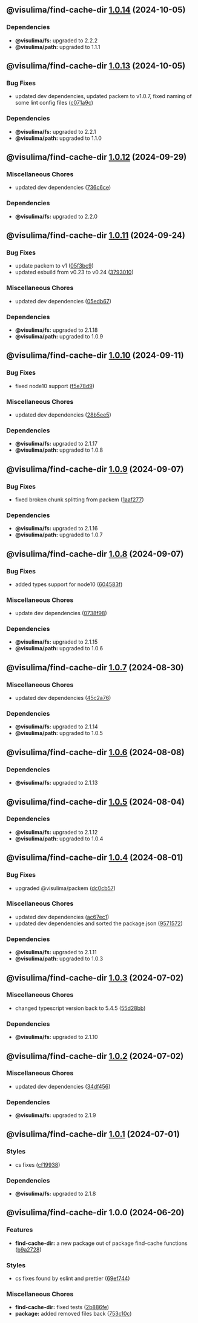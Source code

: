 ## @visulima/find-cache-dir [1.0.14](https://github.com/visulima/visulima/compare/@visulima/find-cache-dir@1.0.13...@visulima/find-cache-dir@1.0.14) (2024-10-05)


### Dependencies

* **@visulima/fs:** upgraded to 2.2.2
* **@visulima/path:** upgraded to 1.1.1

## @visulima/find-cache-dir [1.0.13](https://github.com/visulima/visulima/compare/@visulima/find-cache-dir@1.0.12...@visulima/find-cache-dir@1.0.13) (2024-10-05)

### Bug Fixes

* updated dev dependencies, updated packem to v1.0.7, fixed naming of some lint config files ([c071a9c](https://github.com/visulima/visulima/commit/c071a9c8e129014a962ff654a16f302ca18a5c67))


### Dependencies

* **@visulima/fs:** upgraded to 2.2.1
* **@visulima/path:** upgraded to 1.1.0

## @visulima/find-cache-dir [1.0.12](https://github.com/visulima/visulima/compare/@visulima/find-cache-dir@1.0.11...@visulima/find-cache-dir@1.0.12) (2024-09-29)

### Miscellaneous Chores

* updated dev dependencies ([736c6ce](https://github.com/visulima/visulima/commit/736c6ce7270b3e525a8ea9f79646a2a3fde47d4e))


### Dependencies

* **@visulima/fs:** upgraded to 2.2.0

## @visulima/find-cache-dir [1.0.11](https://github.com/visulima/visulima/compare/@visulima/find-cache-dir@1.0.10...@visulima/find-cache-dir@1.0.11) (2024-09-24)

### Bug Fixes

* update packem to v1 ([05f3bc9](https://github.com/visulima/visulima/commit/05f3bc960df10a1602e24f9066e2b0117951a877))
* updated esbuild from v0.23 to v0.24 ([3793010](https://github.com/visulima/visulima/commit/3793010d0d549c0d41f85dea04b8436251be5fe8))

### Miscellaneous Chores

* updated dev dependencies ([05edb67](https://github.com/visulima/visulima/commit/05edb671285b1cc42875223314b24212e6a12588))


### Dependencies

* **@visulima/fs:** upgraded to 2.1.18
* **@visulima/path:** upgraded to 1.0.9

## @visulima/find-cache-dir [1.0.10](https://github.com/visulima/visulima/compare/@visulima/find-cache-dir@1.0.9...@visulima/find-cache-dir@1.0.10) (2024-09-11)

### Bug Fixes

* fixed node10 support ([f5e78d9](https://github.com/visulima/visulima/commit/f5e78d9bff8fd603967666598b34f9338a8726b5))

### Miscellaneous Chores

* updated dev dependencies ([28b5ee5](https://github.com/visulima/visulima/commit/28b5ee5c805ca8868536418829cde7ba8c5bb8dd))


### Dependencies

* **@visulima/fs:** upgraded to 2.1.17
* **@visulima/path:** upgraded to 1.0.8

## @visulima/find-cache-dir [1.0.9](https://github.com/visulima/visulima/compare/@visulima/find-cache-dir@1.0.8...@visulima/find-cache-dir@1.0.9) (2024-09-07)

### Bug Fixes

* fixed broken chunk splitting from packem ([1aaf277](https://github.com/visulima/visulima/commit/1aaf27779292d637923c5f8a220e18606e78caa2))


### Dependencies

* **@visulima/fs:** upgraded to 2.1.16
* **@visulima/path:** upgraded to 1.0.7

## @visulima/find-cache-dir [1.0.8](https://github.com/visulima/visulima/compare/@visulima/find-cache-dir@1.0.7...@visulima/find-cache-dir@1.0.8) (2024-09-07)

### Bug Fixes

* added types support for node10 ([604583f](https://github.com/visulima/visulima/commit/604583fa3c24b950fafad45d17e7a1333040fd76))

### Miscellaneous Chores

* update dev dependencies ([0738f98](https://github.com/visulima/visulima/commit/0738f9810478bb215ce4b2571dc8874c4c503089))


### Dependencies

* **@visulima/fs:** upgraded to 2.1.15
* **@visulima/path:** upgraded to 1.0.6

## @visulima/find-cache-dir [1.0.7](https://github.com/visulima/visulima/compare/@visulima/find-cache-dir@1.0.6...@visulima/find-cache-dir@1.0.7) (2024-08-30)

### Miscellaneous Chores

* updated dev dependencies ([45c2a76](https://github.com/visulima/visulima/commit/45c2a76bc974ecb2c6b172c3af03373d4cc6a5ce))


### Dependencies

* **@visulima/fs:** upgraded to 2.1.14
* **@visulima/path:** upgraded to 1.0.5

## @visulima/find-cache-dir [1.0.6](https://github.com/visulima/visulima/compare/@visulima/find-cache-dir@1.0.5...@visulima/find-cache-dir@1.0.6) (2024-08-08)


### Dependencies

* **@visulima/fs:** upgraded to 2.1.13

## @visulima/find-cache-dir [1.0.5](https://github.com/visulima/visulima/compare/@visulima/find-cache-dir@1.0.4...@visulima/find-cache-dir@1.0.5) (2024-08-04)


### Dependencies

* **@visulima/fs:** upgraded to 2.1.12
* **@visulima/path:** upgraded to 1.0.4

## @visulima/find-cache-dir [1.0.4](https://github.com/visulima/visulima/compare/@visulima/find-cache-dir@1.0.3...@visulima/find-cache-dir@1.0.4) (2024-08-01)

### Bug Fixes

* upgraded @visulima/packem ([dc0cb57](https://github.com/visulima/visulima/commit/dc0cb5701b30f3f81404346c909fd4daf891b894))

### Miscellaneous Chores

* updated dev dependencies ([ac67ec1](https://github.com/visulima/visulima/commit/ac67ec1bcba16175d225958e318199f60b10d179))
* updated dev dependencies and sorted the package.json ([9571572](https://github.com/visulima/visulima/commit/95715725a8ed053ca24fd1405a55205c79342ecb))


### Dependencies

* **@visulima/fs:** upgraded to 2.1.11
* **@visulima/path:** upgraded to 1.0.3

## @visulima/find-cache-dir [1.0.3](https://github.com/visulima/visulima/compare/@visulima/find-cache-dir@1.0.2...@visulima/find-cache-dir@1.0.3) (2024-07-02)

### Miscellaneous Chores

* changed typescript version back to 5.4.5 ([55d28bb](https://github.com/visulima/visulima/commit/55d28bbdc103718d19f844034b38a0e8e5af798a))


### Dependencies

* **@visulima/fs:** upgraded to 2.1.10

## @visulima/find-cache-dir [1.0.2](https://github.com/visulima/visulima/compare/@visulima/find-cache-dir@1.0.1...@visulima/find-cache-dir@1.0.2) (2024-07-02)

### Miscellaneous Chores

* updated dev dependencies ([34df456](https://github.com/visulima/visulima/commit/34df4569f2fc074823a406c44a131c8fbae2b147))


### Dependencies

* **@visulima/fs:** upgraded to 2.1.9

## @visulima/find-cache-dir [1.0.1](https://github.com/visulima/visulima/compare/@visulima/find-cache-dir@1.0.0...@visulima/find-cache-dir@1.0.1) (2024-07-01)

### Styles

* cs fixes ([cf19938](https://github.com/visulima/visulima/commit/cf199384f25cd6e97d4041317b35b6a3cc586f88))


### Dependencies

* **@visulima/fs:** upgraded to 2.1.8

## @visulima/find-cache-dir 1.0.0 (2024-06-20)

### Features

* **find-cache-dir:** a new package out of package find-cache functions ([b9a2728](https://github.com/visulima/visulima/commit/b9a27280216a2230ca84605fe4226763b0ba5e2a))

### Styles

* cs fixes found by eslint and prettier ([69ef744](https://github.com/visulima/visulima/commit/69ef7444c0bfbf1c94763623332e06b7fffc0039))

### Miscellaneous Chores

* **find-cache-dir:** fixed tests ([2b886fe](https://github.com/visulima/visulima/commit/2b886fe1076341b6e462b6e6bbce71e0e753e8f1))
* **package:** added removed files back ([753c10c](https://github.com/visulima/visulima/commit/753c10c7d9f1bbd51bb6623b09de9d42e5f54d24))
